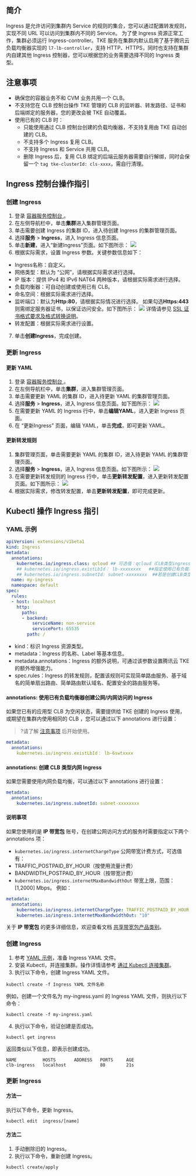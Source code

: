 ## 简介
Ingress 是允许访问到集群内 Service 的规则的集合，您可以通过配置转发规则，实现不同 URL 可以访问到集群内不同的 Service。
为了使 Ingress 资源正常工作，集群必须运行 Ingress-controller。TKE 服务在集群内默认启用了基于腾讯云负载均衡器实现的 `l7-lb-controller`，支持 HTTP、HTTPS，同时也支持在集群内自建其他 Ingress 控制器，您可以根据您的业务需要选择不同的 Ingress 类型。

## 注意事项[](id:annotations)   
- 确保您的容器业务不和 CVM 业务共用一个 CLB。
- 不支持您在 CLB 控制台操作 TKE 管理的 CLB 的监听器、转发路径、证书和后端绑定的服务器，您的更改会被 TKE 自动覆盖。
- 使用已有的 CLB 时：
  - 只能使用通过 CLB 控制台创建的负载均衡器，不支持复用由 TKE 自动创建的 CLB。
  - 不支持多个 Ingress 复用 CLB。
  - 不支持 Ingress 和 Service 共用 CLB。
  - 删除 Ingress 后，复用 CLB 绑定的后端云服务器需要自行解绑，同时会保留一个 `tag tke-clusterId: cls-xxxx`，需自行清理。

## Ingress 控制台操作指引
                                                                                                                                    
### 创建 Ingress

1. 登录 [容器服务控制台 ](https://console.cloud.tencent.com/tke2)。
2. 在左侧导航栏中，单击**集群**进入集群管理页面。
3. 单击需要创建 Ingress 的集群 ID，进入待创建 Ingress 的集群管理页面。
4. 选择**服务** > **Ingress**，进入 Ingress 信息页面。
5. 单击**新建**，进入“新建Ingress”页面。如下图所示：
![](https://main.qcloudimg.com/raw/29d53d98e4c87c3ba903bb315db805f6.png)
6. 根据实际需求，设置 Ingress 参数。关键参数信息如下：
 - Ingress名称：自定义。
 - 网络类型：默认为 “公网”，请根据实际需求进行选择。
 - IP 版本：提供 IPv4 和 IPv6 NAT64 两种版本，请根据实际需求进行选择。
 - 负载均衡器：可自动创建或使用已有 CLB。
 - 命名空间：根据实际需求进行选择。
 - 监听端口：默认为**Http:80**，请根据实际情况进行选择。
   如果勾选**Https:443**则需绑定服务器证书，以保证访问安全。如下图所示：
   ![](https://main.qcloudimg.com/raw/bac88931cefa66b614f7735c13ac9a0c.png)
   详情请参见 [SSL 证书格式要求及格式转换说明](https://cloud.tencent.com/document/product/214/5369)。
 - 转发配置：根据实际需求进行设置。
7. 单击**创建Ingress**，完成创建。

### 更新 Ingress

#### 更新 YAML

1. 登录 [容器服务控制台 ](https://console.cloud.tencent.com/tke2)。
2. 在左侧导航栏中，单击**集群**，进入集群管理页面。
3. 单击需要更新 YAML 的集群 ID，进入待更新 YAML 的集群管理页面。
4. 选择**服务** > **Ingress**，进入 Ingress 信息页面。如下图所示：
![](https://main.qcloudimg.com/raw/ae8618d235c9fff89afa5acfcd53b7b8.png)
5. 在需要更新 YAML 的 Ingress 行中，单击**编辑YAML**，进入更新 Ingress 页面。
6. 在 “更新Ingress” 页面，编辑 YAML，单击**完成**，即可更新 YAML。

#### 更新转发规则

1. 集群管理页面，单击需要更新 YAML 的集群 ID，进入待更新 YAML 的集群管理页面。
2. 选择**服务** > **Ingress**，进入 Ingress 信息页面。如下图所示：
![](https://main.qcloudimg.com/raw/3edf3ff889848edeb5dd3ba208ddbc44.png)
3. 在需要更新转发规则的 Ingress 行中，单击**更新转发配置**，进入更新转发配置页面。如下图所示：
![](https://main.qcloudimg.com/raw/3c77770e7542f67b66d25378d7576393.png)
4. 根据实际需求，修改转发配置，单击**更新转发配置**，即可完成更新。

## Kubectl 操作 Ingress 指引


### YAML 示例[](id:YAMLSample)
```Yaml
apiVersion: extensions/v1beta1
kind: Ingress
metadata:
  annotations:
    kubernetes.io/ingress.class: qcloud ## 可选值：qcloud（CLB类型ingress）, nginx（nginx-ingress）,traefik 
	## kubernetes.io/ingress.existLbId： lb-xxxxxxxx	  ##指定使用已有负载均衡器创建公网/内网访问的Ingress
    ## kubernetes.io/ingress.subnetId: subnet-xxxxxxxx  ##若是创建CLB类型内网ingress需指定该条annotation
  name: my-ingress
  namespace: default
spec:
  rules:
  - host: localhost
    http:
      paths:
      - backend:
          serviceName: non-service
          servicePort: 65535
        path: /
```
- kind：标识 Ingress 资源类型。
- metadata：Ingress 的名称、Label 等基本信息。
- metadata.annotations：Ingress 的额外说明，可通过该参数设置腾讯云 TKE 的额外增强能力。
- spec.rules：Ingress 的转发规则，配置该规则可实现简单路由服务、基于域名的简单扇出路由、简单路由默认域名、配置安全的路由服务等。

#### annotations: 使用已有负载均衡器创建公网/内网访问的 Ingress

如果您已有的应用型 CLB 为空闲状态，需要提供给 TKE 创建的 Ingress 使用，或期望在集群内使用相同的 CLB ，您可以通过以下 annotations 进行设置：
>?请了解 [注意事项](#annotations) 后开始使用。
>
```Yaml
metadata:
  annotations:
    kubernetes.io/ingress.existLbId： lb-6swtxxxx
```

#### annotations: 创建 CLB 类型内网 Ingress

如果您需要使用内网负载均衡，可以通过以下 annotations 进行设置：
```Yaml
metadata:
  annotations:
    kubernetes.io/ingress.subnetId: subnet-xxxxxxxx
```

#### 说明事项
如果您使用的是 **IP 带宽包** 账号，在创建公网访问方式的服务时需要指定以下两个 annotations 项：
- `kubernetes.io/ingress.internetChargeType` 公网带宽计费方式，可选值有：
 - TRAFFIC_POSTPAID_BY_HOUR（按使用流量计费）
 - BANDWIDTH_POSTPAID_BY_HOUR（按带宽计费）
- `kubernetes.io/ingress.internetMaxBandwidthOut` 带宽上限，范围：[1,2000] Mbps。
例如：
```Yaml
metadata:
  annotations:
    kubernetes.io/ingress.internetChargeType: TRAFFIC_POSTPAID_BY_HOUR
    kubernetes.io/ingress.internetMaxBandwidthOut: "10"
```
关于 **IP 带宽包** 的更多详细信息，欢迎查看文档 [共享带宽包产品类别](https://cloud.tencent.com/document/product/684/15246)。

### 创建 Ingress

1. 参考 [YAML 示例](#YAMLSample)，准备 Ingress YAML 文件。
2. 安装 Kubectl，并连接集群。操作详情请参考 [通过 Kubectl 连接集群](https://cloud.tencent.com/document/product/457/8438)。
3. 执行以下命令，创建 Ingress YAML 文件。
```shell
kubectl create -f Ingress YAML 文件名称
```
例如，创建一个文件名为 my-ingress.yaml 的 Ingress YAML 文件，则执行以下命令：
```shell
kubectl create -f my-ingress.yaml
```
4. 执行以下命令，验证创建是否成功。
```shell
kubectl get ingress
```
返回类似以下信息，即表示创建成功。
```
NAME          HOSTS       ADDRESS   PORTS     AGE
clb-ingress   localhost             80        21s
```

### 更新 Ingress

#### 方法一

执行以下命令，更新 Ingress。
```
kubectl edit  ingress/[name]
```

#### 方法二

1. 手动删除旧的 Ingress。
2. 执行以下命令，重新创建 Ingress。
```
kubectl create/apply
```
